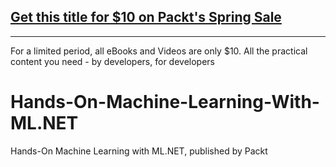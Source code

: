 ## [Get this title for $10 on Packt's Spring Sale](https://www.packt.com/B12750?utm_source=github&utm_medium=packt-github-repo&utm_campaign=spring_10_dollar_2022)
-----
For a limited period, all eBooks and Videos are only $10. All the practical content you need \- by developers, for developers

# Hands-On-Machine-Learning-With-ML.NET
Hands-On Machine Learning with ML.NET, published by Packt
